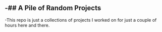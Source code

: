 -## A Pile of Random Projects
 -
 -This repo is just a collections of projects I worked on for just a couple of hours here and there.
